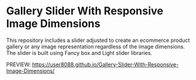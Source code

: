 # Gallery Slider With Responsive Image Dimensions
 This repository includes a slider adjusted to create an ecommerce product gallery or any image representation regardless of the image dimensions. The slider is built using Fancy box and Light slider libraries.

PREVIEW: https://user8088.github.io/Gallery-Slider-With-Responsive-Image-Dimensions/

